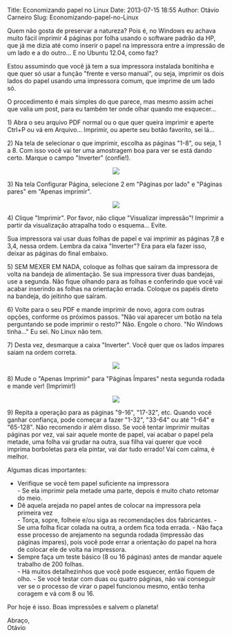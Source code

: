 Title: Economizando papel no Linux
Date: 2013-07-15 18:55
Author: Otávio Carneiro
Slug: Economizando-papel-no-Linux

Quem não gosta de preservar a natureza? Pois é, no Windows eu achava
muito fácil imprimir 4 páginas por folha usando o software padrão da HP,
que já me dizia até como inserir o papel na impressora entre a impressão
de um lado e a do outro... E no Ubuntu 12.04, como faz?

Estou assumindo que você já tem a sua impressora instalada bonitinha e
que quer só usar a função "frente e verso manual", ou seja, imprimir os
dois lados do papel usando uma impressora comum, que imprime de um lado
só.

O procedimento é mais simples do que parece, mas mesmo assim achei que
valia um post, para eu também ter onde olhar quando me esquecer...

1\) Abra o seu arquivo PDF normal ou o que quer queira imprimir e aperte
Ctrl+P ou vá em Arquivo... Imprimir, ou aperte seu botão favorito, sei
lá...

2\) Na tela de selecionar o que imprimir, escolha as páginas "1-8", ou
seja, 1 a 8. Com isso você vai ter uma amostragem boa para ver se está
dando certo. Marque o campo "Inverter" (confie!).

<div class="separator" style="clear: both; text-align: center;">

[![](http://2.bp.blogspot.com/-hBbNA14UJSM/UeSiJp84oHI/AAAAAAAABUw/N8iKERfqndg/s320/01-paginas.png)](http://2.bp.blogspot.com/-hBbNA14UJSM/UeSiJp84oHI/AAAAAAAABUw/N8iKERfqndg/s1600/01-paginas.png)

</div>

3\) Na tela Configurar Página, selecione 2 em "Páginas por lado" e
"Páginas pares" em "Apenas imprimir".

<div class="separator" style="clear: both; text-align: center;">

[![](http://4.bp.blogspot.com/-gZEIrDocw7k/UeSiVhVrWoI/AAAAAAAABU4/W38Q7uFMaMg/s320/02-configurar-pares.png)](http://4.bp.blogspot.com/-gZEIrDocw7k/UeSiVhVrWoI/AAAAAAAABU4/W38Q7uFMaMg/s1600/02-configurar-pares.png)

</div>

4\) Clique "Imprimir". Por favor, não clique "Visualizar impressão"!
Imprimir a partir da visualização atrapalha todo o esquema... Evite.

Sua impressora vai usar duas folhas de papel e vai imprimir as páginas
7,8 e 3,4, nessa ordem. Lembra da caixa "Inverter"? Era para ela fazer
isso, deixar as páginas do final embaixo.

5\) SEM MEXER EM NADA, coloque as folhas que saíram da impressora de
volta na bandeja de alimentação. Se sua impressora tiver duas bandejas,
use a segunda. Não fique olhando para as folhas e conferindo que você
vai acabar inserindo as folhas na orientação errada. Coloque os papéis
direto na bandeja, do jeitinho que saíram.

6\) Volte para o seu PDF e mande imprimir de novo, agora com outras
opções, conforme os próximos passos. "Não vai aparecer um botão na tela
perguntando se pode imprimir o resto?" Não. Engole o choro. "No Windows
tinha..." Eu sei. No Linux não tem.

7\) Desta vez, desmarque a caixa "Inverter". Você quer que os lados
ímpares saiam na ordem correta.

<div class="separator" style="clear: both; text-align: center;">

[![](http://1.bp.blogspot.com/-PRedgrZMiSU/UeSkpl_DhUI/AAAAAAAABVI/kvkpMlsxGMs/s320/03-pagina-impares.png)](http://1.bp.blogspot.com/-PRedgrZMiSU/UeSkpl_DhUI/AAAAAAAABVI/kvkpMlsxGMs/s1600/03-pagina-impares.png)

</div>

8\) Mude o "Apenas Imprimir" para "Páginas Ímpares" nesta segunda rodada
e mande ver! (Imprimir!)

<div class="separator" style="clear: both; text-align: center;">

[![](http://1.bp.blogspot.com/-8IpFtWF4uX4/UeSlHhD2q5I/AAAAAAAABVQ/tzJgkNqUaFY/s320/04-configurarImpares.png)](http://1.bp.blogspot.com/-8IpFtWF4uX4/UeSlHhD2q5I/AAAAAAAABVQ/tzJgkNqUaFY/s1600/04-configurarImpares.png)

</div>

9\) Repita a operação para as páginas "9-16", "17-32", etc. Quando você
ganhar confiança, pode começar a fazer "1-32", "33-64" ou até "1-64" e
"65-128". Não recomendo ir além disso. Se você tentar imprimir muitas
páginas por vez, vai sair aquele monte de papel, vai acabar o papel pela
metade, uma folha vai grudar na outra, sua filha vai querer que você
imprima borboletas para ela pintar, vai dar tudo errado! Vai com calma,
é melhor.

Algumas dicas importantes:

<ul>
<li>
Verifique se você tem papel suficiente na impressora

</li>
-   Se ela imprimir pela metade uma parte, depois é muito chato retomar
    do meio.

<li>
Dê aquela arejada no papel antes de colocar na impressora pela primeira
vez

</li>
-   Torça, sopre, folheie e/ou siga as recomendações dos fabricantes.
-   Se uma folha ficar colada na outra, a ordem fica toda errada.
-   Não faça esse processo de arejamento na segunda rodada (impressão
    das páginas ímpares), pois você pode errar a orientação do papel na
    hora de colocar ele de volta na impressora.

<li>
Sempre faça um teste básico (8 ou 16 páginas) antes de mandar aquele
trabalho de 200 folhas. 

</li>
-   Há muitos detalhezinhos que você pode esquecer, então fiquem de
    olho.
-   Se você testar com duas ou quatro páginas, não vai conseguir ver se
    o processo de virar o papel funcionou mesmo, então tenha coragem e
    vá com 8 ou 16.

</ul>
Por hoje é isso. Boas impressões e salvem o planeta!

Abraço,  
Otávio

